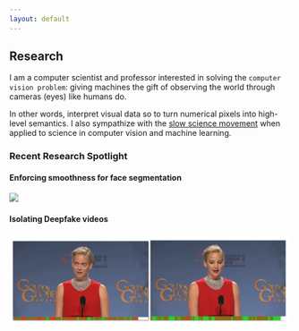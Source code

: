 ```yaml
---
layout: default
---
```


## Research <a name="research"></a>
I am a computer scientist and professor interested in solving the `computer vision problem`: giving machines the gift of observing the world through cameras (eyes) like humans do. 

In other words, interpret visual data so to turn numerical pixels into high-level semantics. I also sympathize with the [slow science movement](http://slow-science.org) when applied to science in computer vision and machine learning.

### Recent Research Spotlight
#### Enforcing smoothness for face segmentation
<a href="projects/structure_via_consensus"><img src="https://iacopomasi.github.io/projects/structure_via_consensus/imgs/teaser.png"></a>
#### Isolating Deepfake videos
<a href="projects/dfd"><img src="projects/dfd/images/logo.png"></a>
